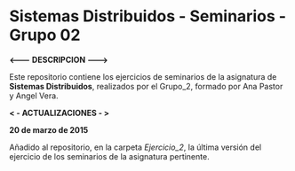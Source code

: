 # Sistemas Distribuidos - Seminarios - Grupo 02

**<--- DESCRIPCION --->**

Este repositorio contiene los ejercicios de seminarios de la asignatura de **Sistemas Distribuidos**, realizados por el Grupo_2, formado por Ana Pastor y Angel Vera.


**< - ACTUALIZACIONES - >**

**20 de marzo de 2015**

Añadido al repositorio, en la carpeta *Ejercicio_2*, la última versión del ejercicio de los seminarios de la asignatura pertinente.




